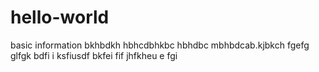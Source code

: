 # hello-world
basic information
bkhbdkh hbhcdbhkbc hbhdbc mbhbdcab.kjbkch fgefg glfgk bdfi i ksfiusdf bkfei fif
jhfkheu e fgi
